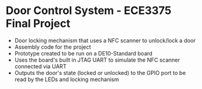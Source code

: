 # Door Control System - ECE3375 Final Project
* Door locking mechanism that uses a NFC scanner to unlock/lock a door
* Assembly code for the project
* Prototype created to be run on a DE10-Standard board
* Uses the board's built in JTAG UART to simulate the NFC scanner connected via UART
* Outputs the door's state (locked or unlocked) to the GPIO port to be read by the LEDs and locking mechanism
